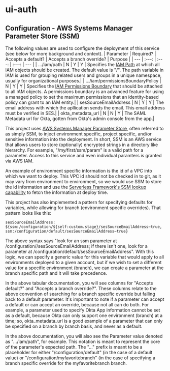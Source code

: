 # ui-auth

## Configuration - AWS Systems Manager Parameter Store (SSM)

The following values are used to configure the deployment of this service (see below for more background and context).
| Parameter  | Required? | Accepts a default? | Accepts a branch override? | Purpose |
| --- | :---: | :---: | :---: | --- |
| .../iam/path  | N  | Y | Y | Specifies the [IAM Path](https://docs.aws.amazon.com/IAM/latest/UserGuide/reference_identifiers.html#identifiers-friendly-names) at which all IAM objects should be created.  The default value is "/". The path variable in IAM is used for grouping related users and groups in a unique namespace, usually for organizational purposes.|
| .../iam/permissionsBoundaryPolicy  | N  | Y | Y | Specifies the [IAM Permissions Boundary](https://docs.aws.amazon.com/IAM/latest/UserGuide/access_policies_boundaries.html) that should be attached to all IAM objects. A permissions boundary is an advanced feature for using a managed policy to set the maximum permissions that an identity-based policy can grant to an IAM entity.|
| sesSourceEmailAddress |  N |	Y |	Y |	The email address with which the apllication sends the email. This email address must be verified in SES.|
| okta_metadata_url |  N |	N |	Y |	The SAML Metadata url for Okta, gotten from Okta's admin console from the app.|

This project uses [AWS Systems Manager Parameter Store](https://docs.aws.amazon.com/systems-manager/latest/userguide/systems-manager-parameter-store.html), often referred to as simply SSM, to inject environment specific, project specific, and/or sensitive information into the deployment.
In short, SSM is an AWS service that allows users to store (optionally) encrypted strings in a directory like hierarchy.  For example, "/my/first/ssm/param" is a valid path for a parameter.  Access to this service and even individual paramters is granted via AWS IAM.

An example of environment specific information is the id of a VPC into which we want to deploy.  This VPC id should not be checked in to git, as it may vary from environment to environment, so we would use SSM to store the id information and use the [Serverless Framework's SSM lookup capability](https://www.serverless.com/framework/docs/providers/aws/guide/variables/#reference-variables-using-the-ssm-parameter-store) to fetcn the information at deploy time.

This project has also implemented a pattern for specifying defaults for variables, while allowing for branch (environment specific overrides).  That pattern looks like this:
```
sesSourceEmailAddress: ${ssm:/configuration/${self:custom.stage}/sesSourceEmailAddress~true, ssm:/configuration/default/sesSourceEmailAddress~true}
```
The above syntax says "look for an ssm parameter at /configuration/<branch name>/sesSourceEmailAddress; if there isn't one, look for a parameter at /configuration/default/sesSourceEmailAddress".  With this logic, we can specify a generic value for this variable that would apply to all environments deployed to a given account, but if we wish to set a different value for a specific environment (branch), we can create a parameter at the branch specific path and it will take precedence.

In the above tabular documentation, you will see columns for "Accepts default?" and "Accepts a branch override?".  These columns relate to the above convention of searching for a branch specific override but falling back to a default parameter.  It's important to note if a parameter can accept a default or can accept an override, because not all can do both.  For example, a parameter used to specify Okta App information cannot be set as a default, because Okta can only support one environment (branch) at a time; so, okta_metadata_url is a good example of a parameter that can only be specified on a branch by branch basis, and never as a default.

In the above documentation, you will also see the Parameter value denoted as ".../iam/path", for example.  This notation is meant to represent the core of the parameter's expected path.  The "..." prefix is meant to be a placeholder for either "/configuration/default" (in the case of a default value) or "/configuration/myfavoritebranch" (in the case of specifying a branch specific override for the myfavoritebranch branch.
